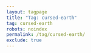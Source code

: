 ```yaml
---
layout: tagpage
title: "Tag: cursed-earth"
tag: cursed-earth
robots: noindex
permalink: /tag/cursed-earth/
exclude: true
---
```

